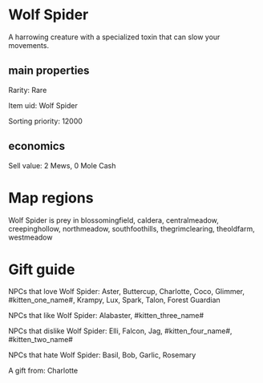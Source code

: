 # Wolf Spider

A harrowing creature with a specialized toxin that can slow your movements.

## main properties

Rarity: Rare

Item uid: Wolf Spider

Sorting priority: 12000

## economics

Sell value: 2 Mews, 0 Mole Cash

# Map regions

Wolf Spider is prey in blossomingfield, caldera, centralmeadow, creepinghollow, northmeadow, southfoothills, thegrimclearing, theoldfarm, westmeadow

# Gift guide

NPCs that love Wolf Spider: Aster, Buttercup, Charlotte, Coco, Glimmer, #kitten_one_name#, Krampy, Lux, Spark, Talon, Forest Guardian

NPCs that like Wolf Spider: Alabaster, #kitten_three_name#

NPCs that dislike Wolf Spider: Elli, Falcon, Jag, #kitten_four_name#, #kitten_two_name#

NPCs that hate Wolf Spider: Basil, Bob, Garlic, Rosemary

A gift from: Charlotte